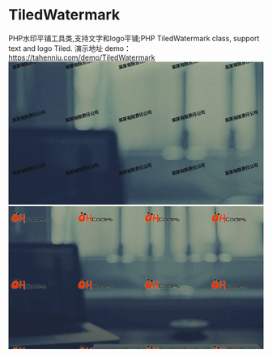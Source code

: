 # TiledWatermark
PHP水印平铺工具类,支持文字和logo平铺;PHP TiledWatermark class, support text and logo Tiled.
演示地址 demo：https://tahenniu.com/demo/TiledWatermark
![image](https://github.com/Hi-Joe/TiledWatermark/raw/master/resources/test_1.png)
![image](https://github.com/Hi-Joe/TiledWatermark/raw/master/resources/test_2.png)
